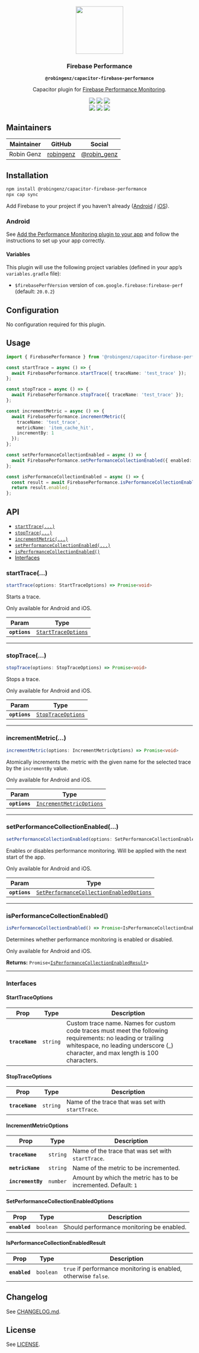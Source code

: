 <p align="center"><br><img src="https://user-images.githubusercontent.com/236501/85893648-1c92e880-b7a8-11ea-926d-95355b8175c7.png" width="128" height="128" /></p>
<h3 align="center">Firebase Performance</h3>
<p align="center"><strong><code>@robingenz/capacitor-firebase-performance</code></strong></p>
<p align="center">
  Capacitor plugin for <a href="https://firebase.google.com/docs/perf-mon">Firebase Performance Monitoring</a>. 
</p>

<p align="center">
  <img src="https://img.shields.io/maintenance/yes/2021?style=flat-square" />
  <a href="https://github.com/robingenz/capacitor-firebase-performance/actions?query=workflow%3A%22CI%22"><img src="https://img.shields.io/github/workflow/status/robingenz/capacitor-firebase-performance/CI/main?style=flat-square" /></a>
  <a href="https://www.npmjs.com/package/@robingenz/capacitor-firebase-performance"><img src="https://img.shields.io/npm/l/@robingenz/capacitor-firebase-performance?style=flat-square" /></a>
<br>
  <a href="https://www.npmjs.com/package/@robingenz/capacitor-firebase-performance"><img src="https://img.shields.io/npm/dw/@robingenz/capacitor-firebase-performance?style=flat-square" /></a>
  <a href="https://www.npmjs.com/package/@robingenz/capacitor-firebase-performance"><img src="https://img.shields.io/npm/v/@robingenz/capacitor-firebase-performance?style=flat-square" /></a>
<!-- ALL-CONTRIBUTORS-BADGE:START - Do not remove or modify this section -->
<a href="#contributors-"><img src="https://img.shields.io/badge/all%20contributors-1-orange?style=flat-square" /></a>
<!-- ALL-CONTRIBUTORS-BADGE:END -->
</p>

## Maintainers

| Maintainer | GitHub                                    | Social                                        |
| ---------- | ----------------------------------------- | --------------------------------------------- |
| Robin Genz | [robingenz](https://github.com/robingenz) | [@robin_genz](https://twitter.com/robin_genz) |

## Installation

```bash
npm install @robingenz/capacitor-firebase-performance
npx cap sync
```

Add Firebase to your project if you haven't already ([Android](https://firebase.google.com/docs/android/setup) / [iOS](https://firebase.google.com/docs/ios/setup)).

### Android

See [Add the Performance Monitoring plugin to your app](https://firebase.google.com/docs/perf-mon/get-started-android#add-perfmon-plugin) and follow the instructions to set up your app correctly.

#### Variables

This plugin will use the following project variables (defined in your app’s `variables.gradle` file):
- `$firebasePerfVersion` version of `com.google.firebase:firebase-perf` (default: `20.0.2`)

## Configuration

No configuration required for this plugin.

<!-- ## Demo

A working example can be found here: [robingenz/capacitor-plugin-demo](https://github.com/robingenz/capacitor-plugin-demo) -->

## Usage

```typescript
import { FirebasePerformance } from '@robingenz/capacitor-firebase-performance';

const startTrace = async () => {
  await FirebasePerformance.startTrace({ traceName: 'test_trace' });
};

const stopTrace = async () => {
  await FirebasePerformance.stopTrace({ traceName: 'test_trace' });
};

const incrementMetric = async () => {
  await FirebasePerformance.incrementMetric({ 
    traceName: 'test_trace', 
    metricName: 'item_cache_hit', 
    incrementBy: 1 
  });
};

const setPerformanceCollectionEnabled = async () => {
  await FirebasePerformance.setPerformanceCollectionEnabled({ enabled: true });
};

const isPerformanceCollectionEnabled = async () => {
  const result = await FirebasePerformance.isPerformanceCollectionEnabled();
  return result.enabled;
};
```

## API

<docgen-index>

* [`startTrace(...)`](#starttrace)
* [`stopTrace(...)`](#stoptrace)
* [`incrementMetric(...)`](#incrementmetric)
* [`setPerformanceCollectionEnabled(...)`](#setperformancecollectionenabled)
* [`isPerformanceCollectionEnabled()`](#isperformancecollectionenabled)
* [Interfaces](#interfaces)

</docgen-index>

<docgen-api>
<!--Update the source file JSDoc comments and rerun docgen to update the docs below-->

### startTrace(...)

```typescript
startTrace(options: StartTraceOptions) => Promise<void>
```

Starts a trace.

Only available for Android and iOS.

| Param         | Type                                                            |
| ------------- | --------------------------------------------------------------- |
| **`options`** | <code><a href="#starttraceoptions">StartTraceOptions</a></code> |

--------------------


### stopTrace(...)

```typescript
stopTrace(options: StopTraceOptions) => Promise<void>
```

Stops a trace.

Only available for Android and iOS.

| Param         | Type                                                          |
| ------------- | ------------------------------------------------------------- |
| **`options`** | <code><a href="#stoptraceoptions">StopTraceOptions</a></code> |

--------------------


### incrementMetric(...)

```typescript
incrementMetric(options: IncrementMetricOptions) => Promise<void>
```

Atomically increments the metric with the given name for the selected trace by the `incrementBy` value.

Only available for Android and iOS.

| Param         | Type                                                                      |
| ------------- | ------------------------------------------------------------------------- |
| **`options`** | <code><a href="#incrementmetricoptions">IncrementMetricOptions</a></code> |

--------------------


### setPerformanceCollectionEnabled(...)

```typescript
setPerformanceCollectionEnabled(options: SetPerformanceCollectionEnabledOptions) => Promise<void>
```

Enables or disables performance monitoring.
Will be applied with the next start of the app.

Only available for Android and iOS.

| Param         | Type                                                                                                      |
| ------------- | --------------------------------------------------------------------------------------------------------- |
| **`options`** | <code><a href="#setperformancecollectionenabledoptions">SetPerformanceCollectionEnabledOptions</a></code> |

--------------------


### isPerformanceCollectionEnabled()

```typescript
isPerformanceCollectionEnabled() => Promise<IsPerformanceCollectionEnabledResult>
```

Determines whether performance monitoring is enabled or disabled.

Only available for Android and iOS.

**Returns:** <code>Promise&lt;<a href="#isperformancecollectionenabledresult">IsPerformanceCollectionEnabledResult</a>&gt;</code>

--------------------


### Interfaces


#### StartTraceOptions

| Prop            | Type                | Description                                                                                                                                                                                     |
| --------------- | ------------------- | ----------------------------------------------------------------------------------------------------------------------------------------------------------------------------------------------- |
| **`traceName`** | <code>string</code> | Custom trace name. Names for custom code traces must meet the following requirements: no leading or trailing whitespace, no leading underscore (_) character, and max length is 100 characters. |


#### StopTraceOptions

| Prop            | Type                | Description                                       |
| --------------- | ------------------- | ------------------------------------------------- |
| **`traceName`** | <code>string</code> | Name of the trace that was set with `startTrace`. |


#### IncrementMetricOptions

| Prop              | Type                | Description                                                    |
| ----------------- | ------------------- | -------------------------------------------------------------- |
| **`traceName`**   | <code>string</code> | Name of the trace that was set with `startTrace`.              |
| **`metricName`**  | <code>string</code> | Name of the metric to be incremented.                          |
| **`incrementBy`** | <code>number</code> | Amount by which the metric has to be incremented. Default: `1` |


#### SetPerformanceCollectionEnabledOptions

| Prop          | Type                 | Description                               |
| ------------- | -------------------- | ----------------------------------------- |
| **`enabled`** | <code>boolean</code> | Should performance monitoring be enabled. |


#### IsPerformanceCollectionEnabledResult

| Prop          | Type                 | Description                                                     |
| ------------- | -------------------- | --------------------------------------------------------------- |
| **`enabled`** | <code>boolean</code> | `true` if performance monitoring is enabled, otherwise `false`. |

</docgen-api>

## Changelog

See [CHANGELOG.md](https://github.com/robingenz/capacitor-firebase-performance/blob/master/CHANGELOG.md).

## License

See [LICENSE](https://github.com/robingenz/capacitor-firebase-performance/blob/master/LICENSE).
